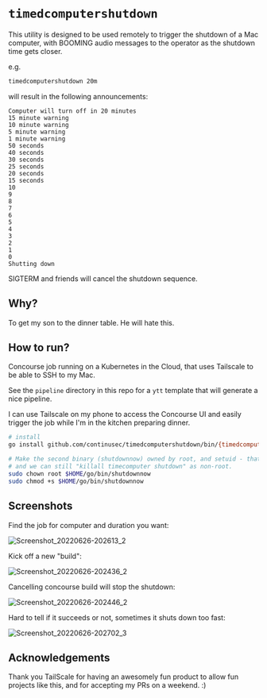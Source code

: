 # `timedcomputershutdown`

This utility is designed to be used remotely to trigger the shutdown of a Mac computer, with BOOMING audio messages to the operator as the shutdown time gets closer.

e.g.

```bash
timedcomputershutdown 20m
```

will result in the following announcements:

```
Computer will turn off in 20 minutes
15 minute warning
10 minute warning
5 minute warning
1 minute warning
50 seconds
40 seconds
30 seconds
25 seconds
20 seconds
15 seconds
10
9
8
7
6
5
4
3
2
1
0
Shutting down
```

SIGTERM and friends will cancel the shutdown sequence.

## Why?

To get my son to the dinner table. He will hate this.

## How to run?

Concourse job running on a Kubernetes in the Cloud, that uses Tailscale to be able to SSH to my Mac.

See the `pipeline` directory in this repo for a `ytt` template that will generate a nice pipeline.

I can use Tailscale on my phone to access the Concourse UI and easily trigger the job while I'm in the kitchen preparing dinner.

```bash
# install
go install github.com/continusec/timedcomputershutdown/bin/{timedcomputershutdown,shutdownnow}

# Make the second binary (shutdownnow) owned by root, and setuid - that way the whole thing doesn't need to be root
# and we can still "killall timecomputer shutdown" as non-root.
sudo chown root $HOME/go/bin/shutdownnow
sudo chmod +s $HOME/go/bin/shutdownnow
```

## Screenshots

Find the job for computer and duration you want:

![Screenshot_20220626-202613_2](https://user-images.githubusercontent.com/5984070/175810271-a10527a2-cf3e-4fd6-a3f8-5ca96c30c6e3.png)

Kick off a new "build":

![Screenshot_20220626-202436_2](https://user-images.githubusercontent.com/5984070/175810267-f3813610-7eab-4009-a4c0-b4d01e8aab90.png)

Cancelling concourse build will stop the shutdown:

![Screenshot_20220626-202446_2](https://user-images.githubusercontent.com/5984070/175810308-b089d58e-515f-4585-819c-76256d6083d4.png)

Hard to tell if it succeeds or not, sometimes it shuts down too fast:

![Screenshot_20220626-202702_3](https://user-images.githubusercontent.com/5984070/175810273-d9fe1193-8ab7-49b7-8860-b5ebcb5df696.png)

## Acknowledgements

Thank you TailScale for having an awesomely fun product to allow fun projects like this, and for accepting my PRs on a weekend. :)
